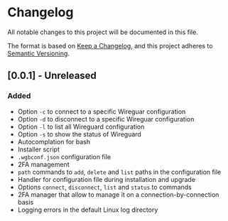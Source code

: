 # Changelog

All notable changes to this project will be documented in this file.

The format is based on
[Keep a Changelog](https://keepachangelog.com/en/1.1.0/),
and this project adheres to
[Semantic Versioning](https://semver.org/spec/v2.0.0.html).

## [0.0.1] - Unreleased

### Added

- Option `-c` to connect to a specific Wireguar configuration
- Option `-d` to disconnect to a specific Wireguar configuration
- Option `-l` to list all Wireguard configuration
- Option `-s` to show the status of Wireguard
- Autocomplation for bash
- Installer script
- `.wgbconf.json` configuration file
- 2FA management
- `path` commands to `add`, `delete` and `list` paths in the configuration file
- Handler for configuration file during installation and upgrade
- Options `connect`, `disconnect`, `list` and `status` to commands
- 2FA manager that allow to manage it on a connection-by-connection basis
- Logging errors in the default Linux log directory
